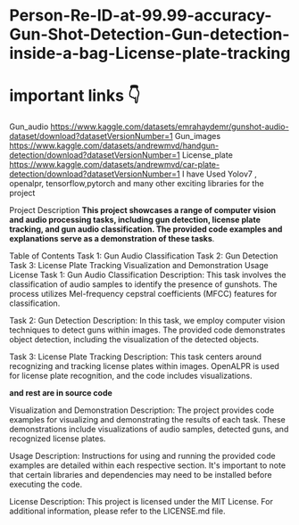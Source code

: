# Person-Re-ID-at-99.99-accuracy-Gun-Shot-Detection-Gun-detection-inside-a-bag-License-plate-tracking
# important links 👇
Gun_audio https://www.kaggle.com/datasets/emrahaydemr/gunshot-audio-dataset/download?datasetVersionNumber=1
Gun_images https://www.kaggle.com/datasets/andrewmvd/handgun-detection/download?datasetVersionNumber=1
License_plate https://www.kaggle.com/datasets/andrewmvd/car-plate-detection/download?datasetVersionNumber=1
I have Used Yolov7 , openalpr, tensorflow,pytorch and many other exciting libraries for the project



Project Description
**This project showcases a range of computer vision and audio processing tasks, including gun detection, license plate tracking, and gun audio classification. The provided code examples and explanations serve as a demonstration of these tasks**.

Table of Contents
Task 1: Gun Audio Classification
Task 2: Gun Detection
Task 3: License Plate Tracking
Visualization and Demonstration
Usage
License
Task 1: Gun Audio Classification
Description: This task involves the classification of audio samples to identify the presence of gunshots. The process utilizes Mel-frequency cepstral coefficients (MFCC) features for classification.

Task 2: Gun Detection
Description: In this task, we employ computer vision techniques to detect guns within images. The provided code demonstrates object detection, including the visualization of the detected objects.

Task 3: License Plate Tracking
Description: This task centers around recognizing and tracking license plates within images. OpenALPR is used for license plate recognition, and the code includes visualizations.

**and rest are in source code**

Visualization and Demonstration
Description: The project provides code examples for visualizing and demonstrating the results of each task. These demonstrations include visualizations of audio samples, detected guns, and recognized license plates.

Usage
Description: Instructions for using and running the provided code examples are detailed within each respective section. It's important to note that certain libraries and dependencies may need to be installed before executing the code.

License
Description: This project is licensed under the MIT License. For additional information, please refer to the LICENSE.md file.

